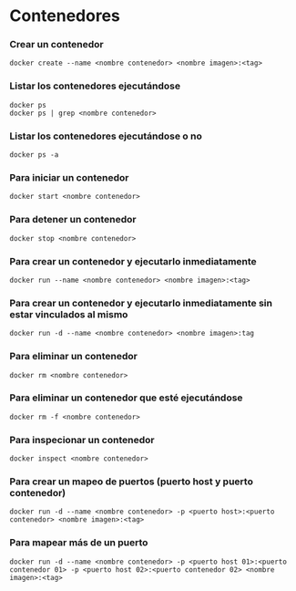 # Contenedores

### Crear un contenedor

```
docker create --name <nombre contenedor> <nombre imagen>:<tag>
```

### Listar los contenedores ejecutándose

```
docker ps 
docker ps | grep <nombre contenedor>

```

### Listar los contenedores ejecutándose o no

```
docker ps -a
```

### Para iniciar un contenedor

```
docker start <nombre contenedor>

```

### Para detener un contenedor

```
docker stop <nombre contenedor>
```

### Para crear un contenedor y ejecutarlo inmediatamente

```
docker run --name <nombre contenedor> <nombre imagen>:<tag>
```

### Para crear un contenedor y ejecutarlo inmediatamente sin estar vinculados al mismo

```
docker run -d --name <nombre contenedor> <nombre imagen>:tag
```

### Para eliminar un contenedor

```
docker rm <nombre contenedor>
```

### Para eliminar un contenedor que esté ejecutándose

```
docker rm -f <nombre contenedor>
```
### Para inspecionar un contenedor 

```
docker inspect <nombre contenedor>
```



### Para crear un mapeo de puertos (puerto host y puerto contenedor)

```
docker run -d --name <nombre contenedor> -p <puerto host>:<puerto contenedor> <nombre imagen>:<tag>

```

### Para mapear más de un puerto

```
docker run -d --name <nombre contenedor> -p <puerto host 01>:<puerto contenedor 01> -p <puerto host 02>:<puerto contenedor 02> <nombre imagen>:<tag>
```
